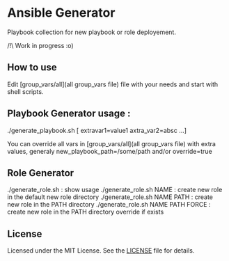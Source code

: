 Ansible Generator
==================

Playbook collection for new playbook or role deployement.


/!\ Work in progress :o)

How to use
----------

Edit [group_vars/all](all group_vars file) file with your needs
and start with shell scripts.



Playbook Generator usage :
--------------------------

./generate_playbook.sh <NAME> [ extravar1=value1 axtra_var2=absc ...]

You can override all vars in [group_vars/all](all group_vars file) with extra values,
generaly new_playbook_path=/some/path and/or override=true



Role Generator
----------------
./generate_role.sh : show usage
./generate_role.sh NAME : create new role in the default new role directory
./generate_role.sh NAME PATH : create new role in the PATH directory
./generate_role.sh NAME PATH FORCE : create new role in the PATH directory override if exists


License
-------

Licensed under the MIT License. See the [LICENSE](LICENSE) file for details.

